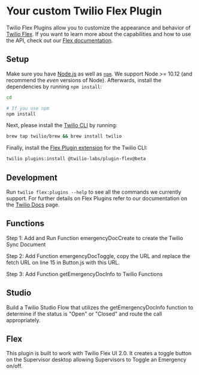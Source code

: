 # Your custom Twilio Flex Plugin

Twilio Flex Plugins allow you to customize the appearance and behavior of [Twilio Flex](https://www.twilio.com/flex). If you want to learn more about the capabilities and how to use the API, check out our [Flex documentation](https://www.twilio.com/docs/flex).

## Setup

Make sure you have [Node.js](https://nodejs.org) as well as [`npm`](https://npmjs.com). We support Node >= 10.12 (and recommend the _even_ versions of Node). Afterwards, install the dependencies by running `npm install`:

```bash
cd 

# If you use npm
npm install
```

Next, please install the [Twilio CLI](https://www.twilio.com/docs/twilio-cli/quickstart) by running:

```bash
brew tap twilio/brew && brew install twilio
```

Finally, install the [Flex Plugin extension](https://github.com/twilio-labs/plugin-flex/tree/v1-beta) for the Twilio CLI:

```bash
twilio plugins:install @twilio-labs/plugin-flex@beta
```

## Development

Run `twilio flex:plugins --help` to see all the commands we currently support. For further details on Flex Plugins refer to our documentation on the [Twilio Docs](https://www.twilio.com/docs/flex/developer/plugins/cli) page.

## Functions

Step 1: Add and Run Function emergencyDocCreate to create the Twilio Sync Document

Step 2: Add Function emergencyDocToggle, copy the URL and replace the fetch URL on line 15 in Button.js with this URL. 

Step 3: Add Function getEmergencyDocInfo to Twilio Functions

## Studio

Build a Twilio Studio Flow that utilizes the getEmergencyDocInfo function to determine if the status is "Open" or "Closed" and route the call appropriately.

## Flex

This plugin is built to work with Twilio Flex UI 2.0. It creates a toggle button on the Supervisor desktop allowing Supervisors to Toggle an Emergency on/off.

